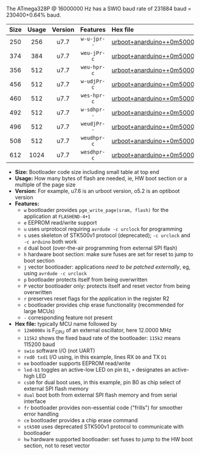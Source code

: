 The ATmega328P @ 16000000 Hz has a SWIO baud rate of 231884 baud = 230400+0.64% baud.

|Size|Usage|Version|Features|Hex file|
|:-:|:-:|:-:|:-:|:--|
|250|256|u7.7|`w-u-jpr--`|[urboot+anarduino++0m5000x++++7k2_swio_rxd0_txd1_led+b1.hex](https://raw.githubusercontent.com/stefanrueger/urboot.hex/main/boards/anarduino/external_oscillator/fcpu++0m5000_Hz/br++++7k2_bps/urboot+anarduino++0m5000x++++7k2_swio_rxd0_txd1_led+b1.hex)|
|374|384|u7.7|`weu-jPr-c`|[urboot+anarduino++0m5000x++++7k2_swio_rxd0_txd1_ee_led+b1_fr_ce.hex](https://raw.githubusercontent.com/stefanrueger/urboot.hex/main/boards/anarduino/external_oscillator/fcpu++0m5000_Hz/br++++7k2_bps/urboot+anarduino++0m5000x++++7k2_swio_rxd0_txd1_ee_led+b1_fr_ce.hex)|
|356|512|u7.7|`weu-hpr-c`|[urboot+anarduino++0m5000x++++7k2_swio_rxd0_txd1_ee_led+b1_fr_ce_hw.hex](https://raw.githubusercontent.com/stefanrueger/urboot.hex/main/boards/anarduino/external_oscillator/fcpu++0m5000_Hz/br++++7k2_bps/urboot+anarduino++0m5000x++++7k2_swio_rxd0_txd1_ee_led+b1_fr_ce_hw.hex)|
|456|512|u7.7|`w-udjPr-c`|[urboot+anarduino++0m5000x++++7k2_swio_rxd0_txd1_led+b1_csd5_dual_fr_ce.hex](https://raw.githubusercontent.com/stefanrueger/urboot.hex/main/boards/anarduino/external_oscillator/fcpu++0m5000_Hz/br++++7k2_bps/urboot+anarduino++0m5000x++++7k2_swio_rxd0_txd1_led+b1_csd5_dual_fr_ce.hex)|
|460|512|u7.7|`wes-hpr-c`|[urboot+anarduino++0m5000x++++7k2_swio_rxd0_txd1_ee_led+b1_fr_ce_stk500_hw.hex](https://raw.githubusercontent.com/stefanrueger/urboot.hex/main/boards/anarduino/external_oscillator/fcpu++0m5000_Hz/br++++7k2_bps/urboot+anarduino++0m5000x++++7k2_swio_rxd0_txd1_ee_led+b1_fr_ce_stk500_hw.hex)|
|492|512|u7.7|`w-sdhpr--`|[urboot+anarduino++0m5000x++++7k2_swio_rxd0_txd1_led+b1_csd5_dual_stk500_hw.hex](https://raw.githubusercontent.com/stefanrueger/urboot.hex/main/boards/anarduino/external_oscillator/fcpu++0m5000_Hz/br++++7k2_bps/urboot+anarduino++0m5000x++++7k2_swio_rxd0_txd1_led+b1_csd5_dual_stk500_hw.hex)|
|496|512|u7.7|`weudjPr--`|[urboot+anarduino++0m5000x++++7k2_swio_rxd0_txd1_ee_led+b1_csd5_dual_fr.hex](https://raw.githubusercontent.com/stefanrueger/urboot.hex/main/boards/anarduino/external_oscillator/fcpu++0m5000_Hz/br++++7k2_bps/urboot+anarduino++0m5000x++++7k2_swio_rxd0_txd1_ee_led+b1_csd5_dual_fr.hex)|
|508|512|u7.7|`weudhpr-c`|[urboot+anarduino++0m5000x++++7k2_swio_rxd0_txd1_ee_led+b1_csd5_dual_fr_ce_hw.hex](https://raw.githubusercontent.com/stefanrueger/urboot.hex/main/boards/anarduino/external_oscillator/fcpu++0m5000_Hz/br++++7k2_bps/urboot+anarduino++0m5000x++++7k2_swio_rxd0_txd1_ee_led+b1_csd5_dual_fr_ce_hw.hex)|
|612|1024|u7.7|`wesdhpr-c`|[urboot+anarduino++0m5000x++++7k2_swio_rxd0_txd1_ee_led+b1_csd5_dual_fr_ce_stk500_hw.hex](https://raw.githubusercontent.com/stefanrueger/urboot.hex/main/boards/anarduino/external_oscillator/fcpu++0m5000_Hz/br++++7k2_bps/urboot+anarduino++0m5000x++++7k2_swio_rxd0_txd1_ee_led+b1_csd5_dual_fr_ce_stk500_hw.hex)|

- **Size:** Bootloader code size including small table at top end
- **Usage:** How many bytes of flash are needed, ie, HW boot section or a multiple of the page size
- **Version:** For example, u7.6 is an urboot version, o5.2 is an optiboot version
- **Features:**
  + `w` bootloader provides `pgm_write_page(sram, flash)` for the application at `FLASHEND-4+1`
  + `e` EEPROM read/write support
  + `u` uses urprotocol requiring `avrdude -c urclock` for programming
  + `s` uses skeleton of STK500v1 protocol (deprecated); `-c urclock` and `-c arduino` both work
  + `d` dual boot (over-the-air programming from external SPI flash)
  + `h` hardware boot section: make sure fuses are set for reset to jump to boot section
  + `j` vector bootloader: applications *need to be patched externally*, eg, using `avrdude -c urclock`
  + `p` bootloader protects itself from being overwritten
  + `P` vector bootloader only: protects itself and reset vector from being overwritten
  + `r` preserves reset flags for the application in the register R2
  + `c` bootloader provides chip erase functionality (recommended for large MCUs)
  + `-` corresponding feature not present
- **Hex file:** typically MCU name followed by
  + `12m0000x` is F<sub>CPU</sub> of an external oscillator, here 12.0000 MHz
  + `115k2` shows the fixed baud rate of the bootloader: `115k2` means 115200 baud
  + `swio` software I/O (not UART)
  + `rxd0 txd1` I/O using, in this example, lines RX `D0` and TX `D1`
  + `ee` bootloader supports EEPROM read/write
  + `led-b1` toggles an active-low LED on pin `B1`, `+` designates an active-high LED
  + `csb0` for dual boot uses, in this example, pin B0 as chip select of external SPI flash memory
  + `dual` boot both from external SPI flash memory and from serial interface
  + `fr` bootloader provides non-essential code ("frills") for smoother error handling
  + `ce` bootloader provides a chip erase command
  + `stk500` uses deprecated STK500v1 protocol to communicate with bootloader
  + `hw` hardware supported bootloader: set fuses to jump to the HW boot section, not to reset vector

